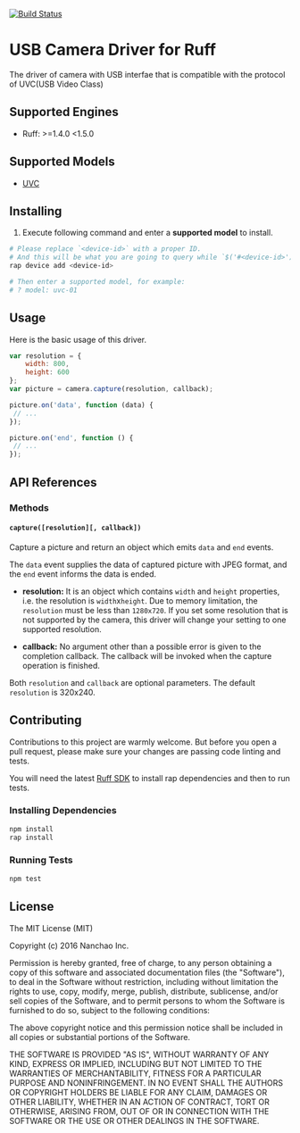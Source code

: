 [![Build Status](https://travis-ci.org/ruff-drivers/ruff-v1-usb-camera.svg)](https://travis-ci.org/ruff-drivers/ruff-v1-usb-camera)

# USB Camera Driver for Ruff

The driver of camera with USB interfae that is compatible with the protocol of UVC(USB Video Class)

## Supported Engines

* Ruff: >=1.4.0 <1.5.0

## Supported Models

- [UVC](https://rap.ruff.io/devices/ruff-v1-usb-camera)

## Installing

1. Execute following command and enter a **supported model** to install.

```sh
# Please replace `<device-id>` with a proper ID.
# And this will be what you are going to query while `$('#<device-id>')`.
rap device add <device-id>

# Then enter a supported model, for example:
# ? model: uvc-01
```

## Usage

Here is the basic usage of this driver.

```js
var resolution = {
    width: 800,
    height: 600
};
var picture = camera.capture(resolution, callback);

picture.on('data', function (data) {
 // ...
});

picture.on('end', function () {
 // ...
});
```

## API References

### Methods

#### `capture([resolution][, callback])`

Capture a picture and return an object which emits `data` and `end` events.

The `data` event supplies the data of captured picture with JPEG format, and the `end` event informs the data is ended.

- **resolution:** It is an object which contains `width` and `height` properties, i.e. the resolution is `width`x`height`.
Due to memory limitation, the `resolution` must be less than `1280x720`.
If you set some resolution that is not supported by the camera, this driver will change your setting to one supported resolution.

- **callback:** No argument other than a possible error is given to the completion callback. The callback will be invoked when the capture operation is finished.

Both `resolution` and `callback` are optional parameters. The default `resolution` is 320x240.

## Contributing

Contributions to this project are warmly welcome. But before you open a pull request, please make sure your changes are passing code linting and tests.

You will need the latest [Ruff SDK](https://ruff.io/) to install rap dependencies and then to run tests.

### Installing Dependencies

```sh
npm install
rap install
```

### Running Tests

```sh
npm test
```

## License

The MIT License (MIT)

Copyright (c) 2016 Nanchao Inc.

Permission is hereby granted, free of charge, to any person obtaining a copy of this software and associated documentation files (the "Software"), to deal in the Software without restriction, including without limitation the rights to use, copy, modify, merge, publish, distribute, sublicense, and/or sell copies of the Software, and to permit persons to whom the Software is furnished to do so, subject to the following conditions:

The above copyright notice and this permission notice shall be included in all copies or substantial portions of the Software.

THE SOFTWARE IS PROVIDED "AS IS", WITHOUT WARRANTY OF ANY KIND, EXPRESS OR IMPLIED, INCLUDING BUT NOT LIMITED TO THE WARRANTIES OF MERCHANTABILITY, FITNESS FOR A PARTICULAR PURPOSE AND NONINFRINGEMENT. IN NO EVENT SHALL THE AUTHORS OR COPYRIGHT HOLDERS BE LIABLE FOR ANY CLAIM, DAMAGES OR OTHER LIABILITY, WHETHER IN AN ACTION OF CONTRACT, TORT OR OTHERWISE, ARISING FROM, OUT OF OR IN CONNECTION WITH THE SOFTWARE OR THE USE OR OTHER DEALINGS IN THE SOFTWARE.
